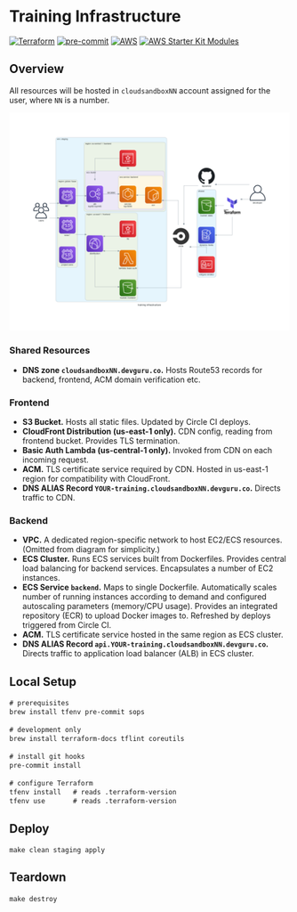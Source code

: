 # Training Infrastructure

[![Terraform](https://img.shields.io/badge/terraform-v1.0.0-blue)](https://www.terraform.io/docs/index.html)
[![pre-commit](https://img.shields.io/badge/pre--commit-v2.9.3-brightgreen)](https://pre-commit.com/)
[![AWS](https://img.shields.io/badge/AWS-based-important)](https://aws.amazon.com)
[![AWS Starter Kit Modules](https://img.shields.io/badge/AWS_Starter_Kit_Modules-v7.0.13-blueviolet)](https://github.com/netguru/terraform-modules)

## Overview

All resources will be hosted in `cloudsandboxNN` account assigned for the user, where `NN` is a number.

![Infrastructure Diagram](_docs/infra.png)

### Shared Resources

- **DNS zone `cloudsandboxNN.devguru.co`.** Hosts Route53 records for backend, frontend, ACM domain verification etc.

### Frontend

- **S3 Bucket.** Hosts all static files. Updated by Circle CI deploys.
- **CloudFront Distribution (us-east-1 only).** CDN config, reading from frontend bucket. Provides TLS termination.
- **Basic Auth Lambda (us-central-1 only).** Invoked from CDN on each incoming request.
- **ACM.** TLS certificate service required by CDN.
  Hosted in us-east-1 region for compatibility with CloudFront.
- **DNS ALIAS Record `YOUR-training.cloudsandboxNN.devguru.co`.**
  Directs traffic to CDN.

### Backend

- **VPC.** A dedicated region-specific network to host EC2/ECS resources.
  (Omitted from diagram for simplicity.)
- **ECS Cluster.** Runs ECS services built from Dockerfiles.
  Provides central load balancing for backend services.
  Encapsulates a number of EC2 instances.
- **ECS Service `backend`.** Maps to single Dockerfile.
  Automatically scales number of running instances according to demand and configured autoscaling parameters (memory/CPU usage).
  Provides an integrated repository (ECR) to upload Docker images to.
  Refreshed by deploys triggered from Circle CI.
- **ACM.** TLS certificate service hosted in the same region as ECS cluster.
- **DNS ALIAS Record `api.YOUR-training.cloudsandboxNN.devguru.co`.**
  Directs traffic to application load balancer (ALB) in ECS cluster.


## Local Setup

    # prerequisites
    brew install tfenv pre-commit sops

    # development only
    brew install terraform-docs tflint coreutils

    # install git hooks
    pre-commit install

    # configure Terraform
    tfenv install   # reads .terraform-version
    tfenv use       # reads .terraform-version

## Deploy

    make clean staging apply

## Teardown

    make destroy
